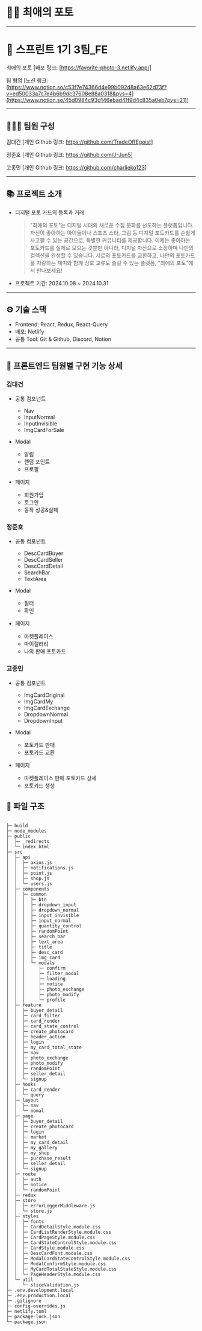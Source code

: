 # 📸💕 최애의 포토

---

# **👥 스프린트 1기 3팀_FE**

최애의 포토 [배포 링크: [https://favorite-photo-3.netlify.app/]

팀 협업 [노션 링크: [https://www.notion.so/c53f7e74366d4e99b092d8a63e62d73f?v=ed50033a7c7e4b6b9dc37608e88a0318&pvs=4](https://www.notion.so/45d0984c93d146ebad41f9d4c835a0eb?pvs=21)]

---

## **👨‍👩‍👧 팀원 구성**

김대건 [개인 Github 링크: https://github.com/TradeOffEgoist] 

정준호 [개인 Github 링크: https://github.com/J-Jun5]

고종민 [개인 Github 링크: https://github.com/charlieko123]

---

## **📚 프로젝트 소개**

- 디지털 포토 카드의 등록과 거래
    
    > "최애의 포토"는 디지털 시대의 새로운 수집 문화를 선도하는 플랫폼입니다. 자신이 좋아하는 아이돌이나 스포츠 스타, 그림 등 디지털 포토카드를 손쉽게 사고팔 수 있는 공간으로, 특별한 커뮤니티를 제공합니다. 이제는 좋아하는 포토카드를 실제로 모으는 것뿐만 아니라, 디지털 자산으로 소장하며 나만의 컬렉션을 완성할 수 있습니다. 서로의 포토카드를 교환하고, 나만의 포토카드를 자랑하는 재미와 함께 상호 교류도 즐길 수 있는 플랫폼, "최애의 포토"에서 만나보세요!
    > 
- 프로젝트 기간: 2024.10.08 ~ 2024.10.31

---

## **⚙ 기술 스택**

- Frontend: React, Redux, React-Query
- 배포: Netlify
- 공통 Tool: Git & Github, Discord, Notion

---

## **📌 프론트엔드 팀원별 구현 기능 상세**

### **김대건**

- 공통 컴포넌트
    - Nav
    - InputNormal
    - InputInvisible
    - ImgCardForSale
 
- Modal
    - 알림
    - 랜덤 포인트
    - 프로필
      
- 페이지
    - 회원가입
    - 로그인
    - 동작 성공&실패

### **정준호**

- 공통 컴포넌트
    - DescCardBuyer
    - DescCardSeller
    - DescCardDetail
    - SearchBar
    - TextArea

- Modal
    - 필터
    - 확인

- 페이지
    - 마켓플레이스
    - 마이갤러리
    - 나의 판매 포토카드

### **고종민**

- 공통 컴포넌트
    - ImgCardOriginal
    - ImgCardMy
    - ImgCardExchange
    - DropdownNormal
    - DropdownInput

- Modal
    - 포토카드 판매
    - 포토카드 교환

- 페이지
    - 마켓플레이스 판매 포토카드 상세
    - 포토카드 생성

## 📁 파일 구조

```

├─ build
├─ node_modules
├─ public
│  ├─ _redirects
│  └─ index.html
├─ src
│  ├─ api
│  │  ├─ axios.js
│  │  ├─ notifications.js
│  │  ├─ point.js
│  │  ├─ shop.js
│  │  └─ users.js
│  ├─ components
│  │  ├─ common
│  │  │  ├─ btn
│  │  │  ├─ dropdown_input
│  │  │  ├─ dropdown_normal
│  │  │  ├─ input_invisible
│  │  │  ├─ input_normal
│  │  │  ├─ quantity_control
│  │  │  ├─ randomPoint
│  │  │  ├─ search_bar
│  │  │  ├─ text_area
│  │  │  ├─ title
│  │  │  ├─ desc_card
│  │  │  ├─ img_card
│  │  │  └─ modals
│  │  │     ├─ confirm
│  │  │     ├─ filter_modal
│  │  │     ├─ loading
│  │  │     ├─ notice
│  │  │     ├─ photo_exchange
│  │  │     ├─ photo_modify
│  │  │     └─ profile
│  ├─ feature
│  │  ├─ buyer_detail
│  │  ├─ card_filter
│  │  ├─ card_render
│  │  ├─ card_state_control
│  │  ├─ create_photocard
│  │  ├─ header_action
│  │  ├─ login
│  │  ├─ my_card_total_state
│  │  ├─ nav
│  │  ├─ photo_exchange
│  │  ├─ photo_modify
│  │  ├─ randomPoint
│  │  ├─ seller_detail
│  │  └─ signup
│  ├─ hooks
│  │  ├─ card_render
│  │  └─ query
│  ├─ layout
│  │  ├─ nav
│  │  └─ nomal
│  ├─ page
│  │  ├─ buyer_detail
│  │  ├─ create_photocard
│  │  ├─ login
│  │  ├─ market
│  │  ├─ my_card_detail
│  │  ├─ my_gallery
│  │  ├─ my_shop
│  │  ├─ purchase_result
│  │  ├─ seller_detail
│  │  └─ signup
│  ├─ route
│  │  ├─ auth
│  │  ├─ notice
│  │  └─ randomPoint
│  ├─ redux
│  ├─ store
│  │  ├─ errorLoggerMiddleware.js
│  │  └─ store.js
│  ├─ styles
│  │  ├─ fonts
│  │  ├─ CardDetailStyle.module.css
│  │  ├─ CardListRenderStyle.module.css
│  │  ├─ CardPageStyle.module.css
│  │  ├─ CardStateControlStyle.module.css
│  │  ├─ CardStyle.module.css
│  │  ├─ DescCardFont.module.css
│  │  ├─ ModalCardStateControlStyle.module.css
│  │  ├─ ModalConfirmStyle.module.css
│  │  ├─ MyCardTotalStateStyle.module.css
│  │  └─ PageHeaderStyle.module.css
│  └─ util
│     └─ sliceValidation.js
├─ .env.development.local
├─ .env.production.local
├─ .gitignore
├─ config-overrides.js
├─ netlify.toml
├─ package-lock.json
└─ package.json
```
